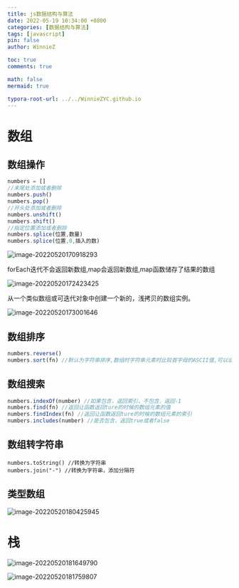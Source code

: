 ```yaml
---
title: js数据结构与算法
date: 2022-05-19 10:34:00 +0800
categories: [数据结构与算法]
tags: [javascript]
pin: false
author: WinnieZ

toc: true
comments: true

math: false
mermaid: true

typora-root-url: ../../WinnieZYC.github.io
---
```


# 数组

## 数组操作
~~~javascript
numbers = []
//末尾处添加或者删除
numbers.push()
numbers.pop()
//开头处添加或者删除
numbers.unshift()
numbers.shift()
//指定位置添加或者删除
numbers.splice(位置,数量)
numbers.splice(位置,0,插入的数)
~~~

![image-20220520170918293](/assets/blog_res/2022-05-19-js%E6%95%B0%E6%8D%AE%E7%BB%93%E6%9E%84%E4%B8%8E%E7%AE%97%E6%B3%95.assets/image-20220520170918293.png)

forEach迭代不会返回新数组,map会返回新数组,map函数储存了结果的数组

![image-20220520172423425](/assets/blog_res/2022-05-19-js%E6%95%B0%E6%8D%AE%E7%BB%93%E6%9E%84%E4%B8%8E%E7%AE%97%E6%B3%95.assets/image-20220520172423425.png)

从一个类似数组或可迭代对象中创建一个新的，浅拷贝的数组实例。

![image-20220520173001646](/assets/blog_res/2022-05-19-js%E6%95%B0%E6%8D%AE%E7%BB%93%E6%9E%84%E4%B8%8E%E7%AE%97%E6%B3%95.assets/image-20220520173001646.png)

## 数组排序

~~~javascript
numbers.reverse()
numbers.sort(fn) //默认为字符串排序,数组时字符串元素时比较首字母的ASCII值,可以设置比较函数
~~~

## 数组搜索

~~~javascript
numbers.indexOf(number) //如果包含，返回索引，不包含，返回-1
numbers.find(fn) //返回让函数返回ture的时候的数组元素的值
numbers.findIndex(fn) //返回让函数返回ture的时候的数组元素的索引
numbers.includes(number) //是否包含，返回true或者false
~~~

## 数组转字符串

~~~
numbers.toString() //转换为字符串
numbers.join("-") //转换为字符串，添加分隔符
~~~

## 类型数组

![image-20220520180425945](/assets/blog_res/2022-05-19-js%E6%95%B0%E6%8D%AE%E7%BB%93%E6%9E%84%E4%B8%8E%E7%AE%97%E6%B3%95.assets/image-20220520180425945.png)



# 栈

![image-20220520181649790](/assets/blog_res/2022-05-19-js%E6%95%B0%E6%8D%AE%E7%BB%93%E6%9E%84%E4%B8%8E%E7%AE%97%E6%B3%95.assets/image-20220520181649790.png)

![image-20220520181759807](/assets/blog_res/2022-05-19-js%E6%95%B0%E6%8D%AE%E7%BB%93%E6%9E%84%E4%B8%8E%E7%AE%97%E6%B3%95.assets/image-20220520181759807.png)
